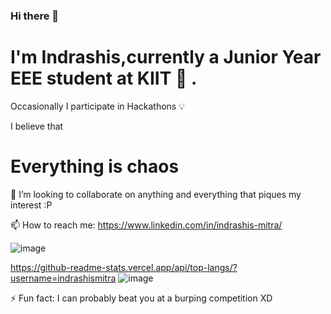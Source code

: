 ### Hi there 👋
# I'm Indrashis,currently a Junior Year EEE student at KIIT 🏫 . 
 
 Occasionally I participate in Hackathons 💡 

I believe that
# Everything is chaos 
👯 I’m looking to collaborate on anything and everything that piques my interest :P


 📫 How to reach me: https://www.linkedin.com/in/indrashis-mitra/


  ![image](https://user-images.githubusercontent.com/48444783/111942687-ce720200-8af9-11eb-9dfa-9731379b98d9.png)
  
  https://github-readme-stats.vercel.app/api/top-langs/?username=indrashismitra
![image](https://user-images.githubusercontent.com/48444783/111946732-14cb5f00-8b02-11eb-9e29-0653428be587.png)


⚡ Fun fact: I can probably beat you at a burping competition XD
<!--
**indrashismitra/indrashismitra** is a ✨ _special_ ✨ repository because its `README.md` (this file) appears on your GitHub profile.

Here are some ideas to get you started:

- 🔭 I’m currently working on ...
- 🌱 I’m currently learning ...
- 👯 I’m looking to collaborate on 
- 🤔 I’m looking for help with ...
- ...
-https://github-readme-stats.vercel.app/api?username=indrashismitra
-  ...
- ⚡ Fun fact: ...
-->

